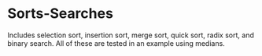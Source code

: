 # Sorts-Searches
Includes selection sort, insertion sort, merge sort, quick sort, radix sort, and binary search.  All of these are tested in an example using medians.
